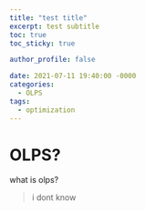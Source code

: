 ```yaml
---
title: "test title"
excerpt: test subtitle
toc: true
toc_sticky: true

author_profile: false

date: 2021-07-11 19:40:00 -0000
categories: 
  - OLPS
tags:
  - optimization
---
```


# OLPS?

what is olps?

> i dont know